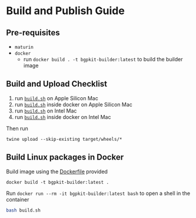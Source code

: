 # Build and Publish Guide

## Pre-requisites

- `maturin`
- `docker`
  - run `docker build . -t bgpkit-builder:latest` to build the builder image

## Build and Upload Checklist

1. run [`build.sh`](./build.sh) on Apple Silicon Mac
2. run [`build.sh`](./build.sh) inside docker on Apple Silicon Mac
3. run [`build.sh`](./build.sh) on Intel Mac
4. run [`build.sh`](./build.sh) inside docker on Intel Mac

Then run 
```
twine upload --skip-existing target/wheels/*
```

## Build Linux packages in Docker

Build image using the [Dockerfile](./Dockerfile) provided
```
docker build -t bgpkit-builder:latest .
```

Run `docker run --rm -it bgpkit-builder:latest bash` to open a shell in the container
```bash
bash build.sh
```
